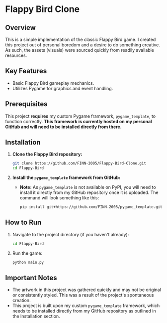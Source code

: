 # Flappy Bird Clone

## Overview

This is a simple implementation of the classic Flappy Bird game. I created this project out of personal boredom and a desire to do something creative. As such, the assets (visuals) were sourced quickly from readily available resources.

## Key Features

* Basic Flappy Bird gameplay mechanics.
* Utilizes Pygame for graphics and event handling.

## Prerequisites

This project **requires** my custom Pygame framework, `pygame_template`, to function correctly. **This framework is currently hosted on my personal GitHub and will need to be installed directly from there.**

## Installation

1.  **Clone the Flappy Bird repository:**
    ```bash
    git clone https://github.com/FINN-2005/Flappy-Bird-Clone.git
    cd Flappy-Bird
    ```
    
2.  **Install the `pygame_template` framework from GitHub:**

    * **Note:** As `pygame_template` is not available on PyPI, you will need to install it directly from my GitHub repository once it is uploaded. The command will look something like this:
        ```bash
        pip install git+https://github.com/FINN-2005/pygame_template.git
        ```

## How to Run

1.  Navigate to the project directory (if you haven't already):
    ```bash
    cd Flappy-Bird
    ```

2.  Run the game:
    ```bash
    python main.py
    ```

## Important Notes

* The artwork in this project was gathered quickly and may not be original or consistently styled. This was a result of the project's spontaneous creation.
* This project is built upon my custom `pygame_template` framework, which needs to be installed directly from my GitHub repository as outlined in the Installation section.
